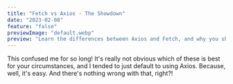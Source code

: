 ```yaml
---
title: "Fetch vs Axios - The Showdown"
date: "2023-02-08"
feature: "false"
previewImage: "default.webp"
preview: "Learn the differences between Axios and Fetch, and why you should choose one over the other."
---
```


This confused me for so long! It's really not obvious which of these is best for your circumstances, and I tended to just default to using Axios. Because, well, it's easy. And there's nothing wrong with that, right?!
